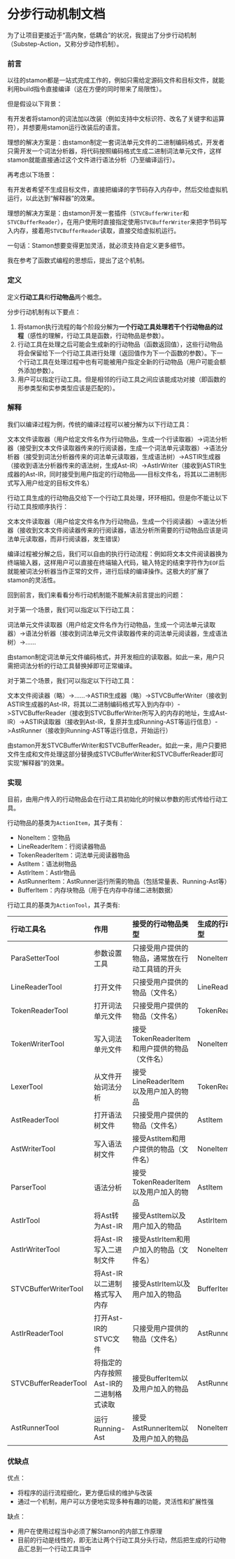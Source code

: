 # 分步行动机制文档

为了让项目更接近于“高内聚，低耦合”的状况，我提出了分步行动机制（Substep-Action，又称分步动作机制）。

### 前言

以往的stamon都是一站式完成工作的，例如只需给定源码文件和目标文件，就能利用build指令直接编译（这在方便的同时带来了局限性）。

但是假设以下背景：

有开发者将stamon的词法加以改装（例如支持中文标识符、改名了关键字和运算符），并想要用stamon运行改装后的语言。

理想的解决方案是：由stamon制定一套词法单元文件的二进制编码格式，开发者只需开发一个词法分析器，将代码按照编码格式生成二进制词法单元文件，这样stamon就能直接通过这个文件进行语法分析（乃至编译运行）。

再考虑以下场景：

有开发者希望不生成目标文件，直接把编译的字节码存入内存中，然后交给虚拟机运行，以此达到“解释器”的效果。

理想的解决方案是：由stamon开发一套插件（``STVCBufferWriter``和``STVCBufferReader``），在用户使用时直接指定使用``STVCBufferWriter``来把字节码写入内存，接着用``STVCBufferReader``读取，直接交给虚拟机运行。

一句话：Stamon想要变得更加灵活，就必须支持自定义更多细节。

我在参考了函数式编程的思想后，提出了这个机制。

### 定义

定义**行动工具**和**行动物品**两个概念。

分步行动机制有以下要点：

1. 将stamon执行流程的每个阶段分解为**一个行动工具处理若干个行动物品的过程**（感性的理解，行动工具是函数，行动物品是参数）。
2. 行动工具在处理之后可能会生成新的行动物品（函数返回值），这些行动物品将会保留给下一个行动工具进行处理（返回值作为下一个函数的参数）。下一个行动工具在处理过程中也有可能被用户指定全新的行动物品（用户可能会额外添加参数）。
3. 用户可以指定行动工具。但是相邻的行动工具之间应该能成功对接（即函数的形参类型和实参类型应该是匹配的）。

### 解释

我们以编译过程为例，传统的编译过程可以被分解为以下行动工具：

文本文件读取器（用户给定文件名作为行动物品，生成一个行读取器）->词法分析器（接受到文本文件读取器传来的行阅读器，生成一个词法单元读取器）->语法分析器（接受到词法分析器传来的词法单元读取器，生成语法树）->ASTIR生成器（接收到语法分析器传来的语法树，生成Ast-IR）->AstIrWriter（接收到ASTIR生成器的Ast-IR，同时接受到用户指定的行动物品——目标文件名，将其以二进制形式写入用户给定的目标文件名）

行动工具生成的行动物品交给下一个行动工具处理，环环相扣。但是你不能让以下行动工具按顺序执行：

文本文件读取器（用户给定文件名作为行动物品，生成一个行阅读器）->语法分析器（接收到文本文件阅读器传来的行阅读器，语法分析所需要的行动物品应该是词法单元读取器，而非行阅读器，发生错误）

编译过程被分解之后，我们可以自由的执行行动流程：例如将文本文件阅读器换为终端输入器，这样用户可以直接在终端输入代码，输入特定的结束字符作为``EOF``后就能被词法分析器当作正常的文件，进行后续的编译操作。这极大的扩展了stamon的灵活性。

回到前言，我们来看看分布行动机制能不能解决前言提出的问题：

对于第一个场景，我们可以指定以下行动工具：

词法单元文件读取器（用户给定文件名作为行动物品，生成一个词法单元读取器）->语法分析器（接收到词法单元文件读取器传来的词法单元阅读器，生成语法树）->......

由stamon制定词法单元文件编码格式，并开发相应的读取器。如此一来，用户只需把词法分析的行动工具替换掉即可正常编译。

对于第二个场景，我们可以指定以下行动工具：

文本文件阅读器（略）->......->ASTIR生成器（略）->STVCBufferWriter（接收到ASTIR生成器的Ast-IR，将其以二进制编码格式写入到内存中）->STVCBufferReader（接收到STVCBufferWriter所写入的内存的地址，生成Ast-IR）->ASTIR读取器（接收到Ast-IR，复原并生成Running-AST等运行信息）->AstRunner（接收到Running-AST等运行信息，开始运行）

由stamon开发STVCBufferWriter和STVCBufferReader。如此一来，用户只要把文件生成和文件处理这部分替换成STVCBufferWriter和STVCBufferReader即可实现“解释器”的效果。

### 实现

目前，由用户传入的行动物品会在行动工具初始化的时候以参数的形式传给行动工具。

行动物品的基类为``ActionItem``，其子类有：

* NoneItem：空物品
* LineReaderItem：行阅读器物品
* TokenReaderItem：词法单元阅读器物品
* AstItem：语法树物品
* AstIrItem：AstIr物品
* AstRunnerItem：AstRunner运行所需的物品（包括常量表、Running-Ast等）
* BufferItem：内存块物品（用于在内存中存储二进制数据）

行动工具的基类为``ActionTool``，其子类有:

|行动工具名|作用|接受的行动物品类型|生成的行动物品类型|
|:-|:-|:-|:-|
|ParaSetterTool|参数设置工具|只接受用户提供的物品，通常放在行动工具链的开头|NoneItem|
|LineReaderTool|打开文件|只接受用户提供的物品（文件名）|LineReaderItem|
|TokenReaderTool|打开词法单元文件|只接受用户提供的物品（文件名）|TokenReaderItem|
|TokenWriterTool|写入词法单元文件|接受TokenReaderItem和用户提供的物品（文件名）|NoneItem|
|LexerTool|从文件开始词法分析|接受LineReaderItem以及用户加入的物品|TokenReaderItem|
|AstReaderTool|打开语法树文件|只接受用户提供的物品（文件名）|AstItem|
|AstWriterTool|写入语法树文件|接受AstItem和用户提供的物品（文件名）|NoneItem|
|ParserTool|语法分析|接受TokenReaderItem以及用户加入的物品|AstItem|
|AstIrTool|将Ast转为Ast-IR|接受AstItem以及用户加入的物品|AstIrItem|
|AstIrWriterTool|将Ast-IR写入二进制文件|接受AstIrItem和用户加入的物品（文件名）|NoneItem|
|STVCBufferWriterTool|将Ast-IR以二进制格式写入内存|接受AstIrItem以及用户加入的物品|BufferItem|
|AstIrReaderTool|打开Ast-IR的STVC文件|只接受用户提供的物品（文件名）|AstRunnerItem|
|STVCBufferReaderTool|将指定的内存按照Ast-IR的二进制格式读取|接受BufferItem以及用户加入的物品|AstRunnerItem|
|AstRunnerTool|运行Running-Ast|接受AstRunnerItem以及用户加入的物品|NoneItem|

### 优缺点

优点：

* 将程序的运行流程细化，更方便后续的维护与改装
* 通过一个机制，用户可以方便地实现多种有趣的功能，灵活性和扩展性强

缺点：

* 用户在使用过程当中必须了解Stamon的内部工作原理
* 目前的行动是线性的，即无法让两个行动工具分头行动，然后把生成的行动物品汇总到一个行动工具当中
